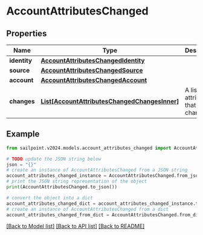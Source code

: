 # AccountAttributesChanged


## Properties

Name | Type | Description | Notes
------------ | ------------- | ------------- | -------------
**identity** | [**AccountAttributesChangedIdentity**](AccountAttributesChangedIdentity.md) |  | 
**source** | [**AccountAttributesChangedSource**](AccountAttributesChangedSource.md) |  | 
**account** | [**AccountAttributesChangedAccount**](AccountAttributesChangedAccount.md) |  | 
**changes** | [**List[AccountAttributesChangedChangesInner]**](AccountAttributesChangedChangesInner.md) | A list of attributes that changed. | 

## Example

```python
from sailpoint.v2024.models.account_attributes_changed import AccountAttributesChanged

# TODO update the JSON string below
json = "{}"
# create an instance of AccountAttributesChanged from a JSON string
account_attributes_changed_instance = AccountAttributesChanged.from_json(json)
# print the JSON string representation of the object
print(AccountAttributesChanged.to_json())

# convert the object into a dict
account_attributes_changed_dict = account_attributes_changed_instance.to_dict()
# create an instance of AccountAttributesChanged from a dict
account_attributes_changed_from_dict = AccountAttributesChanged.from_dict(account_attributes_changed_dict)
```
[[Back to Model list]](../README.md#documentation-for-models) [[Back to API list]](../README.md#documentation-for-api-endpoints) [[Back to README]](../README.md)


